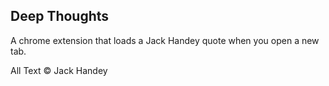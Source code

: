 ## Deep Thoughts

A chrome extension that loads a Jack Handey quote when you open a new tab.

All Text © Jack Handey